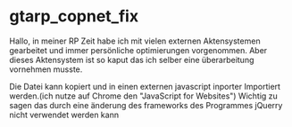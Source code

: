 # gtarp_copnet_fix
Hallo, in meiner RP Zeit habe ich mit vielen externen Aktensystemen gearbeitet und immer persönliche optimierungen vorgenommen.
Aber dieses Aktensystem ist so kaput das ich selber eine überarbeitung vornehmen musste.

Die Datei kann kopiert und in einen externen javascript inporter Importiert werden.(ich nutze auf Chrome den "JavaScript for Websites")
Wichtig zu sagen das durch eine änderung des frameworks des Programmes jQuerry nicht verwendet werden kann


